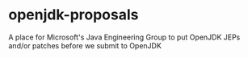 # openjdk-proposals
A place for Microsoft's Java Engineering Group to put OpenJDK JEPs and/or patches before we submit to OpenJDK
